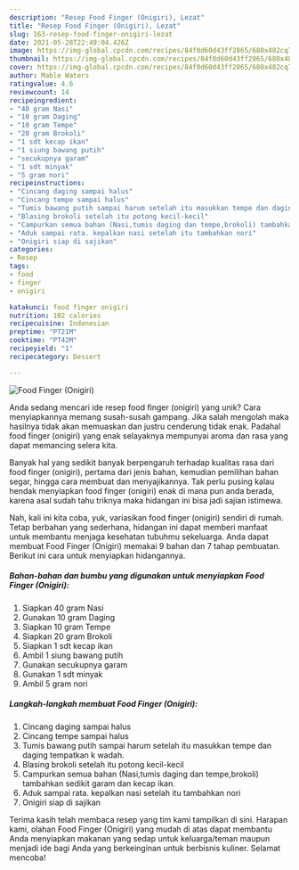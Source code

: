 ```yaml
---
description: "Resep Food Finger (Onigiri), Lezat"
title: "Resep Food Finger (Onigiri), Lezat"
slug: 163-resep-food-finger-onigiri-lezat
date: 2021-05-28T22:49:04.426Z
image: https://img-global.cpcdn.com/recipes/84f0d60d43ff2865/680x482cq70/food-finger-onigiri-foto-resep-utama.jpg
thumbnail: https://img-global.cpcdn.com/recipes/84f0d60d43ff2865/680x482cq70/food-finger-onigiri-foto-resep-utama.jpg
cover: https://img-global.cpcdn.com/recipes/84f0d60d43ff2865/680x482cq70/food-finger-onigiri-foto-resep-utama.jpg
author: Mable Waters
ratingvalue: 4.6
reviewcount: 14
recipeingredient:
- "40 gram Nasi"
- "10 gram Daging"
- "10 gram Tempe"
- "20 gram Brokoli"
- "1 sdt kecap ikan"
- "1 siung bawang putih"
- "secukupnya garam"
- "1 sdt minyak"
- "5 gram nori"
recipeinstructions:
- "Cincang daging sampai halus"
- "Cincang tempe sampai halus"
- "Tumis bawang putih sampai harum setelah itu masukkan tempe dan daging tempatkan k wadah."
- "Blasing brokoli setelah itu potong kecil-kecil"
- "Campurkan semua bahan (Nasi,tumis daging dan tempe,brokoli) tambahkan sedikit garam dan kecap ikan."
- "Aduk sampai rata. kepalkan nasi setelah itu tambahkan nori"
- "Onigiri siap di sajikan"
categories:
- Resep
tags:
- food
- finger
- onigiri

katakunci: food finger onigiri 
nutrition: 102 calories
recipecuisine: Indonesian
preptime: "PT21M"
cooktime: "PT42M"
recipeyield: "1"
recipecategory: Dessert

---
```



![Food Finger (Onigiri)](https://img-global.cpcdn.com/recipes/84f0d60d43ff2865/680x482cq70/food-finger-onigiri-foto-resep-utama.jpg)

Anda sedang mencari ide resep food finger (onigiri) yang unik? Cara menyiapkannya memang susah-susah gampang. Jika salah mengolah maka hasilnya tidak akan memuaskan dan justru cenderung tidak enak. Padahal food finger (onigiri) yang enak selayaknya mempunyai aroma dan rasa yang dapat memancing selera kita.

Banyak hal yang sedikit banyak berpengaruh terhadap kualitas rasa dari food finger (onigiri), pertama dari jenis bahan, kemudian pemilihan bahan segar, hingga cara membuat dan menyajikannya. Tak perlu pusing kalau hendak menyiapkan food finger (onigiri) enak di mana pun anda berada, karena asal sudah tahu triknya maka hidangan ini bisa jadi sajian istimewa.




Nah, kali ini kita coba, yuk, variasikan food finger (onigiri) sendiri di rumah. Tetap berbahan yang sederhana, hidangan ini dapat memberi manfaat untuk membantu menjaga kesehatan tubuhmu sekeluarga. Anda dapat membuat Food Finger (Onigiri) memakai 9 bahan dan 7 tahap pembuatan. Berikut ini cara untuk menyiapkan hidangannya.

<!--inarticleads1-->

##### Bahan-bahan dan bumbu yang digunakan untuk menyiapkan Food Finger (Onigiri):

1. Siapkan 40 gram Nasi
1. Gunakan 10 gram Daging
1. Siapkan 10 gram Tempe
1. Siapkan 20 gram Brokoli
1. Siapkan 1 sdt kecap ikan
1. Ambil 1 siung bawang putih
1. Gunakan secukupnya garam
1. Gunakan 1 sdt minyak
1. Ambil 5 gram nori




<!--inarticleads2-->

##### Langkah-langkah membuat Food Finger (Onigiri):

1. Cincang daging sampai halus
1. Cincang tempe sampai halus
1. Tumis bawang putih sampai harum setelah itu masukkan tempe dan daging tempatkan k wadah.
1. Blasing brokoli setelah itu potong kecil-kecil
1. Campurkan semua bahan (Nasi,tumis daging dan tempe,brokoli) tambahkan sedikit garam dan kecap ikan.
1. Aduk sampai rata. kepalkan nasi setelah itu tambahkan nori
1. Onigiri siap di sajikan




Terima kasih telah membaca resep yang tim kami tampilkan di sini. Harapan kami, olahan Food Finger (Onigiri) yang mudah di atas dapat membantu Anda menyiapkan makanan yang sedap untuk keluarga/teman maupun menjadi ide bagi Anda yang berkeinginan untuk berbisnis kuliner. Selamat mencoba!
